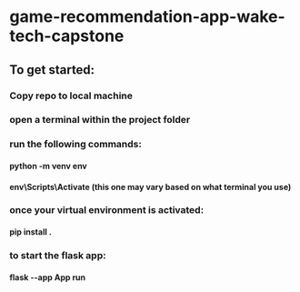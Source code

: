 # game-recommendation-app-wake-tech-capstone

## To get started:
### Copy repo to local machine
### open a terminal within the project folder
### run the following commands:
#### python -m venv env
#### env\Scripts\Activate (this one may vary based on what terminal you use)
### once your virtual environment is activated:
#### pip install .
### to start the flask app:
#### flask --app App run